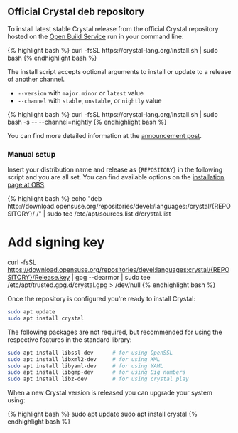 ## Official Crystal deb repository

To install latest stable Crystal release from the official Crystal repository hosted on the [Open Build Service](https://build.opensuse.org) run in your command line:

<div class="code_section">
{% highlight bash %}
curl -fsSL https://crystal-lang.org/install.sh | sudo bash
{% endhighlight bash %}
</div>

The install script accepts optional arguments to install or update to a release of another channel.

- `--version` with `major.minor` or `latest` value
- `--channel` with `stable`, `unstable`, or `nightly` value

<div class="code_section">
{% highlight bash %}
curl -fsSL https://crystal-lang.org/install.sh | sudo bash -s -- --channel=nightly
{% endhighlight bash %}
</div>

You can find more detailed information at the [announcement post](/2021/04/30/new-apt-and-rpm-repositories.html).

### Manual setup

Insert your distribution name and release as `{REPOSITORY}` in the following script and you are all set.
You can find available options on the [installation page at OBS](https://software.opensuse.org/download.html?project=devel%3Alanguages%3Acrystal&package=crystal).

<div class="code_section">
{% highlight bash %}
echo "deb http://download.opensuse.org/repositories/devel:/languages:/crystal/{REPOSITORY}/ /" | sudo tee /etc/apt/sources.list.d/crystal.list

# Add signing key
curl -fsSL https://download.opensuse.org/repositories/devel:languages:crystal/{REPOSITORY}/Release.key | gpg --dearmor | sudo tee /etc/apt/trusted.gpg.d/crystal.gpg > /dev/null
{% endhighlight bash %}
</div>

Once the repository is configured you're ready to install Crystal:

```bash
sudo apt update
sudo apt install crystal
```

The following packages are not required, but recommended for using the respective features in the standard library:

```bash
sudo apt install libssl-dev      # for using OpenSSL
sudo apt install libxml2-dev     # for using XML
sudo apt install libyaml-dev     # for using YAML
sudo apt install libgmp-dev      # for using Big numbers
sudo apt install libz-dev        # for using crystal play
```

When a new Crystal version is released you can upgrade your system using:

<div class="code_section">
{% highlight bash %}
sudo apt update
sudo apt install crystal
{% endhighlight bash %}
</div>
